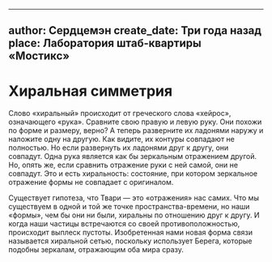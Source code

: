 
---
author: Сердцемэн
create_date: Три года назад
place: Лаборатория штаб-квартиры «Мостикс»
---

# Хиральная симметрия


Слово «хиральный» происходит от греческого слова «хейрос», означающего «рука». Сравните свою правую и левую руку. Они похожи по форме и размеру, верно? А теперь разверните их ладонями наружу и наложите одну на другую. Как видите, их контуры совпадают не полностью. Но если развернуть их ладонями друг к другу, они совпадут. Одна рука является как бы зеркальным отражением другой. Но, опять же, если сравнить отражение руки с ней самой, они не совпадут. Это и есть хиральность: состояние, при котором зеркальное отражение формы не совпадает с оригиналом.


Существует гипотеза, что Твари — это «отражения» нас самих. Что мы существуем в одной и той же точке пространства-времени, но наши «формы», чем бы они ни были, хиральны по отношению друг к другу. И когда наши частицы встречаются со своей противоположностью, происходит выплеск пустоты. Изобретенная нами новая форма связи называется хиральной сетью, поскольку использует Берега, которые подобны зеркалам, отражающим оба мира сразу.




